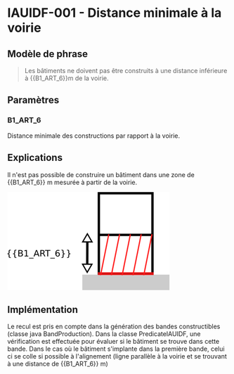 # IAUIDF-001 - Distance minimale à la voirie

## Modèle de phrase

> Les bâtiments ne doivent pas être construits à une distance inférieure à {{B1_ART_6}}m de la voirie.

## Paramètres

### B1_ART_6

Distance minimale des constructions par rapport à la voirie.

## Explications

Il n'est pas possible de construire un bâtiment dans une zone de {{B1_ART_6}} m mesurée à partir de la voirie.

![Image illustrant le recul par rapport à la voirie](img/IAUIDF/IAUIDF-001.png)

## Implémentation

Le recul est pris en compte dans la génération des bandes constructibles (classe java BandProduction). Dans la classe PredicateIAUIDF, une vérification est effectuée pour évaluer si le bâtiment se trouve dans cette bande. Dans le cas où le bâtiment s'implante dans la première bande, celui ci se colle si possible à l'alignement (ligne parallèle à la voirie et se trouvant à une distance de {{B1_ART_6}}  m)
